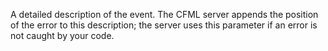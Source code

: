 A detailed description of the event. The CFML server appends the position of the error to
this description; the server uses this parameter if an error is not caught by your code.